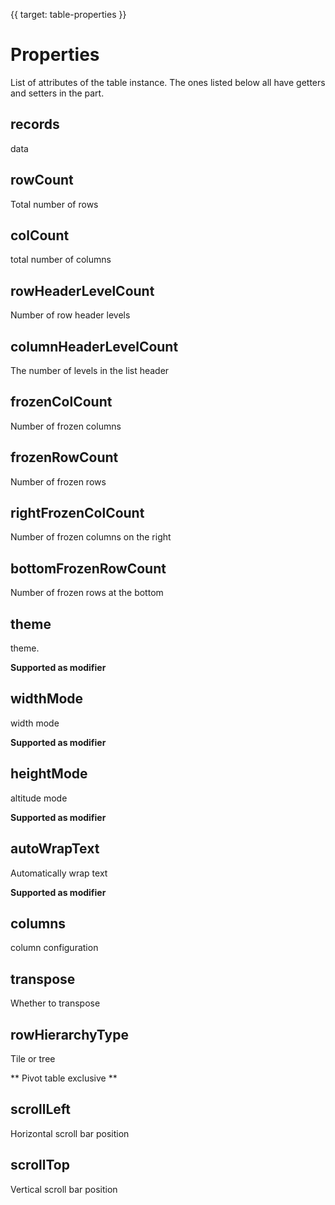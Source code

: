 {{ target: table-properties }}

# Properties

List of attributes of the table instance. The ones listed below all have getters and setters in the part.

## records

data

## rowCount

Total number of rows

## colCount

total number of columns

## rowHeaderLevelCount

Number of row header levels

## columnHeaderLevelCount

The number of levels in the list header

## frozenColCount

Number of frozen columns

## frozenRowCount

Number of frozen rows

## rightFrozenColCount

Number of frozen columns on the right

## bottomFrozenRowCount

Number of frozen rows at the bottom

## theme

theme.

**Supported as modifier**

## widthMode

width mode

**Supported as modifier**

## heightMode

altitude mode

**Supported as modifier**

## autoWrapText

Automatically wrap text

**Supported as modifier**

## columns

column configuration

## transpose

Whether to transpose

## rowHierarchyType

Tile or tree

** Pivot table exclusive **

## scrollLeft

Horizontal scroll bar position

## scrollTop

Vertical scroll bar position